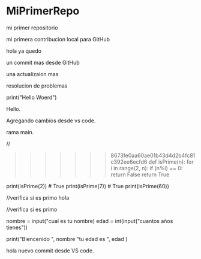 # MiPrimerRepo

mi primer repositorio

mi primera contribucion local para GitHub

hola ya quedo

un commit mas desde GitHub

una actualizaion mas

resolucion de problemas

print("Hello Woerd")

Hello.

Agregando cambios desde vs code.

rama main.

//
>>>>>>> 8673fe0aa60ae01b43d4d2b4fc81c392ee6ecfd6
def isPrime(n):
    for i in range(2, n):
        if (n%i) == 0:
            return False
    return True

print(isPrime(2)) # True
print(isPrime(7)) # True
print(isPrime(60))

//verifica si es primo
hola

//verifica si es primo

nombre = input("cual es tu nombre)
edad = int(input("cuantos años tienes"))

print("Biencenido ", nombre "tu edad es ", edad )

hola nuevo commit desde VS code.